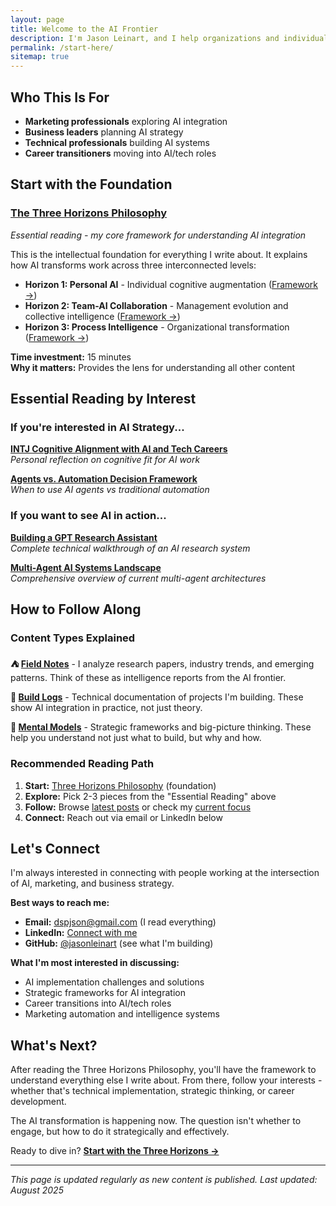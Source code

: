 ```yaml
---
layout: page
title: Welcome to the AI Frontier
description: I'm Jason Leinart, and I help organizations and individuals navigate the practical integration of AI into real work. If you're new here, this page will guide you through my core thinking and best content.
permalink: /start-here/
sitemap: true
---
```


## Who This Is For

- **Marketing professionals** exploring AI integration
- **Business leaders** planning AI strategy  
- **Technical professionals** building AI systems
- **Career transitioners** moving into AI/tech roles

## Start with the Foundation

### **[The Three Horizons Philosophy](/three-horizons/)**
*Essential reading - my core framework for understanding AI integration*

This is the intellectual foundation for everything I write about. It explains how AI transforms work across three interconnected levels:

- **Horizon 1: Personal AI** - Individual cognitive augmentation ([Framework →](/blog/personal-ai/))
- **Horizon 2: Team-AI Collaboration** - Management evolution and collective intelligence ([Framework →](/blog/team-ai/))
- **Horizon 3: Process Intelligence** - Organizational transformation ([Framework →](/blog/organizational-ai/))

**Time investment:** 15 minutes  
**Why it matters:** Provides the lens for understanding all other content

## Essential Reading by Interest

### If you're interested in AI Strategy...

**[INTJ Cognitive Alignment with AI and Tech Careers](/blog/intj-fit-in-tech/)**  
*Personal reflection on cognitive fit for AI work*

**[Agents vs. Automation Decision Framework](/blog/agents-vs-automation/)**  
*When to use AI agents vs traditional automation*

### If you want to see AI in action...

**[Building a GPT Research Assistant](/blog/gpt-research-assistant-build/)**  
*Complete technical walkthrough of an AI research system*

**[Multi-Agent AI Systems Landscape](/blog/multi-agent-ai-systems-landscape/)**  
*Comprehensive overview of current multi-agent architectures*



## How to Follow Along

### Content Types Explained

**⛺ [Field Notes](/tag-field-notes/)** - I analyze research papers, industry trends, and emerging patterns. Think of these as intelligence reports from the AI frontier.

**🔧 [Build Logs](/tag-build-logs/)** - Technical documentation of projects I'm building. These show AI integration in practice, not just theory.

**🧠 [Mental Models](/tag-mental-models/)** - Strategic frameworks and big-picture thinking. These help you understand not just what to build, but why and how.

### Recommended Reading Path

1. **Start:** [Three Horizons Philosophy](/three-horizons/) (foundation)
2. **Explore:** Pick 2-3 pieces from the "Essential Reading" above
3. **Follow:** Browse [latest posts](/blog/) or check my [current focus](/now/)
4. **Connect:** Reach out via email or LinkedIn below

## Let's Connect

I'm always interested in connecting with people working at the intersection of AI, marketing, and business strategy.

**Best ways to reach me:**
- **Email:** dspjson@gmail.com (I read everything)
- **LinkedIn:** [Connect with me](https://linkedin.com/in/jason-leinart)
- **GitHub:** [@jasonleinart](https://github.com/jasonleinart) (see what I'm building)

**What I'm most interested in discussing:**
- AI implementation challenges and solutions
- Strategic frameworks for AI integration
- Career transitions into AI/tech roles
- Marketing automation and intelligence systems

## What's Next?

After reading the Three Horizons Philosophy, you'll have the framework to understand everything else I write about. From there, follow your interests - whether that's technical implementation, strategic thinking, or career development.

The AI transformation is happening now. The question isn't whether to engage, but how to do it strategically and effectively.

Ready to dive in? **[Start with the Three Horizons →](/three-horizons/)**

---

*This page is updated regularly as new content is published. Last updated: August 2025*